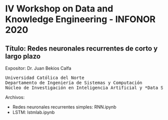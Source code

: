 # IV Workshop on Data and Knowledge Engineering - INFONOR 2020
## **Título:** Redes neuronales recurrentes de corto y largo plazo

Expositor: Dr. Juan Bekios Calfa


<pre>Universidad Católica del Norte
Departamento de Ingeniería de Sistemas y Computación
Núcleo de Investigación en Inteligencia Artificial y *Data Science*
</pre>

Archivos: 

* Redes neuronales recurrentes simples: RNN.ipynb
* LSTM: lstmlab.ipynb
